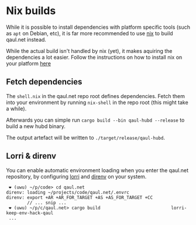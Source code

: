 # Nix builds

While it is possible to install dependencies with platform specific
tools (such as `apt` on Debian, etc), it is far more recommended to
use [nix](https://nixos.org) to build qaul.net instead.

While the actual build isn't handled by nix (yet), it makes aquiring
the dependencies a lot easier.  Follow the instructions on how to
install nix on your platform [here][nix-instructions]


[nix-instructions]: https://nixos.org/download.html

## Fetch dependencies

The `shell.nix` in the qaul.net repo root defines dependencies.  Fetch
them into your environment by running `nix-shell` in the repo root
(this might take a while).

Afterwards you can simple run `cargo build --bin qaul-hubd --release`
to build a new hubd binary.

The output artefact will be written to `./target/release/qaul-hubd`.


## Lorri & direnv

You can enable automatic environment loading when you enter the
qaul.net repository, by configuring [lorri] and [direnv] on your system.

[lorri]: https://github.com/target/lorri
[direnv]: https://direnv.net/

```console
 ❤ (uwu) ~/p/code> cd qaul.net
direnv: loading ~/projects/code/qaul.net/.envrc
direnv: export +AR +AR_FOR_TARGET +AS +AS_FOR_TARGET +CC
        // ... snip ...
 ❤ (uwu) ~/p/c/qaul.net> cargo build                           lorri-keep-env-hack-qaul
 ...
```
